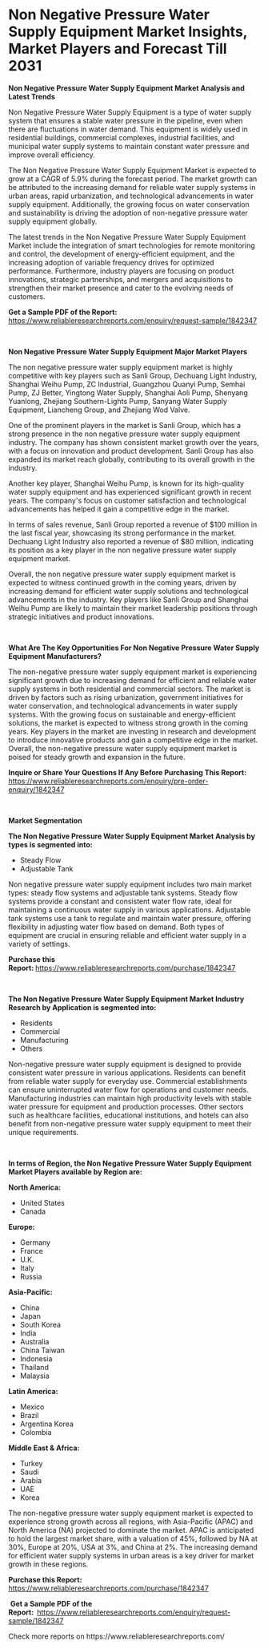 <p><h1>Non Negative Pressure Water Supply Equipment Market Insights, Market Players and Forecast Till 2031</h1></p><p><strong>Non Negative Pressure Water Supply Equipment Market Analysis and Latest Trends</strong></p>
<p><p>Non Negative Pressure Water Supply Equipment is a type of water supply system that ensures a stable water pressure in the pipeline, even when there are fluctuations in water demand. This equipment is widely used in residential buildings, commercial complexes, industrial facilities, and municipal water supply systems to maintain constant water pressure and improve overall efficiency.</p><p>The Non Negative Pressure Water Supply Equipment Market is expected to grow at a CAGR of 5.9% during the forecast period. The market growth can be attributed to the increasing demand for reliable water supply systems in urban areas, rapid urbanization, and technological advancements in water supply equipment. Additionally, the growing focus on water conservation and sustainability is driving the adoption of non-negative pressure water supply equipment globally.</p><p>The latest trends in the Non Negative Pressure Water Supply Equipment Market include the integration of smart technologies for remote monitoring and control, the development of energy-efficient equipment, and the increasing adoption of variable frequency drives for optimized performance. Furthermore, industry players are focusing on product innovations, strategic partnerships, and mergers and acquisitions to strengthen their market presence and cater to the evolving needs of customers.</p></p>
<p><strong>Get a Sample PDF of the Report:&nbsp;</strong> <a href="https://www.reliableresearchreports.com/enquiry/request-sample/1842347">https://www.reliableresearchreports.com/enquiry/request-sample/1842347</a></p>
<p>&nbsp;</p>
<p><strong>Non Negative Pressure Water Supply Equipment Major Market Players</strong></p>
<p><p>The non negative pressure water supply equipment market is highly competitive with key players such as Sanli Group, Dechuang Light Industry, Shanghai Weihu Pump, ZC Industrial, Guangzhou Quanyi Pump, Semhai Pump, ZJ Better, Yingtong Water Supply, Shanghai Aoli Pump, Shenyang Yuanlong, Zhejiang Southern-Lights Pump, Sanyang Water Supply Equipment, Liancheng Group, and Zhejiang Wod Valve.</p><p>One of the prominent players in the market is Sanli Group, which has a strong presence in the non negative pressure water supply equipment industry. The company has shown consistent market growth over the years, with a focus on innovation and product development. Sanli Group has also expanded its market reach globally, contributing to its overall growth in the industry.</p><p>Another key player, Shanghai Weihu Pump, is known for its high-quality water supply equipment and has experienced significant growth in recent years. The company's focus on customer satisfaction and technological advancements has helped it gain a competitive edge in the market.</p><p>In terms of sales revenue, Sanli Group reported a revenue of $100 million in the last fiscal year, showcasing its strong performance in the market. Dechuang Light Industry also reported a revenue of $80 million, indicating its position as a key player in the non negative pressure water supply equipment market.</p><p>Overall, the non negative pressure water supply equipment market is expected to witness continued growth in the coming years, driven by increasing demand for efficient water supply solutions and technological advancements in the industry. Key players like Sanli Group and Shanghai Weihu Pump are likely to maintain their market leadership positions through strategic initiatives and product innovations.</p></p>
<p>&nbsp;</p>
<p><strong>What Are The Key Opportunities For Non Negative Pressure Water Supply Equipment Manufacturers?</strong></p>
<p><p>The non-negative pressure water supply equipment market is experiencing significant growth due to increasing demand for efficient and reliable water supply systems in both residential and commercial sectors. The market is driven by factors such as rising urbanization, government initiatives for water conservation, and technological advancements in water supply systems. With the growing focus on sustainable and energy-efficient solutions, the market is expected to witness strong growth in the coming years. Key players in the market are investing in research and development to introduce innovative products and gain a competitive edge in the market. Overall, the non-negative pressure water supply equipment market is poised for steady growth and expansion in the future.</p></p>
<p><strong>Inquire or Share Your Questions If Any Before Purchasing This Report:</strong> <a href="https://www.reliableresearchreports.com/enquiry/pre-order-enquiry/1842347">https://www.reliableresearchreports.com/enquiry/pre-order-enquiry/1842347</a></p>
<p>&nbsp;</p>
<p><strong>Market Segmentation</strong></p>
<p><strong>The Non Negative Pressure Water Supply Equipment Market Analysis by types is segmented into:</strong></p>
<p><ul><li>Steady Flow</li><li>Adjustable Tank</li></ul></p>
<p><p>Non negative pressure water supply equipment includes two main market types: steady flow systems and adjustable tank systems. Steady flow systems provide a constant and consistent water flow rate, ideal for maintaining a continuous water supply in various applications. Adjustable tank systems use a tank to regulate and maintain water pressure, offering flexibility in adjusting water flow based on demand. Both types of equipment are crucial in ensuring reliable and efficient water supply in a variety of settings.</p></p>
<p><strong>Purchase this Report:&nbsp;</strong><a href="https://www.reliableresearchreports.com/purchase/1842347">https://www.reliableresearchreports.com/purchase/1842347</a></p>
<p>&nbsp;</p>
<p><strong>The Non Negative Pressure Water Supply Equipment Market Industry Research by Application is segmented into:</strong></p>
<p><ul><li>Residents</li><li>Commercial</li><li>Manufacturing</li><li>Others</li></ul></p>
<p><p>Non-negative pressure water supply equipment is designed to provide consistent water pressure in various applications. Residents can benefit from reliable water supply for everyday use. Commercial establishments can ensure uninterrupted water flow for operations and customer needs. Manufacturing industries can maintain high productivity levels with stable water pressure for equipment and production processes. Other sectors such as healthcare facilities, educational institutions, and hotels can also benefit from non-negative pressure water supply equipment to meet their unique requirements.</p></p>
<p>&nbsp;</p>
<p><strong>In terms of Region, the Non Negative Pressure Water Supply Equipment Market Players available by Region are:</strong></p>
<p>
    <p> <strong> North America: </strong>
        <ul>
            <li>United States</li>
            <li>Canada</li>
        </ul>
        </p> 
    <p> <strong> Europe: </strong>
        <ul>
            <li>Germany</li>
            <li>France</li>
            <li>U.K.</li>
            <li>Italy</li>
            <li>Russia</li>
        </ul>
        </p> 
    <p> <strong> Asia-Pacific: </strong>
        <ul>
            <li>China</li>
            <li>Japan</li>
            <li>South Korea</li>
            <li>India</li>
            <li>Australia</li>
            <li>China Taiwan</li>
            <li>Indonesia</li>
            <li>Thailand</li>
            <li>Malaysia</li>
        </ul>
        </p> 
    <p> <strong> Latin America: </strong>
        <ul>
            <li>Mexico</li>
            <li>Brazil</li>
            <li>Argentina Korea</li>
            <li>Colombia</li>
        </ul>
        </p> 
    <p> <strong> Middle East & Africa: </strong>
        <ul>
            <li>Turkey</li>
            <li>Saudi</li>
            <li>Arabia</li>
            <li>UAE</li>
            <li>Korea</li>
        </ul>
    </p>
    </p>
<p><p>The non-negative pressure water supply equipment market is expected to experience strong growth across all regions, with Asia-Pacific (APAC) and North America (NA) projected to dominate the market. APAC is anticipated to hold the largest market share, with a valuation of 45%, followed by NA at 30%, Europe at 20%, USA at 3%, and China at 2%. The increasing demand for efficient water supply systems in urban areas is a key driver for market growth in these regions.</p></p>
<p><strong>Purchase this Report: </strong><a href="https://www.reliableresearchreports.com/purchase/1842347">https://www.reliableresearchreports.com/purchase/1842347</a></p>
<p>&nbsp;<strong>Get a Sample PDF of the Report:&nbsp;&nbsp;</strong><a href="https://www.reliableresearchreports.com/enquiry/request-sample/1842347">https://www.reliableresearchreports.com/enquiry/request-sample/1842347</a></p>
<p><strong></strong></p>
<p>Check more reports on https://www.reliableresearchreports.com/</p>